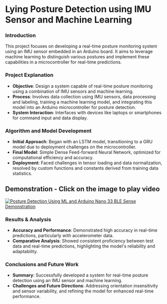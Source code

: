 # Lying Posture Detection using IMU Sensor and Machine Learning

### Introduction
This project focuses on developing a real-time posture monitoring system using an IMU sensor embedded in an Arduino board. It aims to leverage machine learning to distinguish various postures and implement these capabilities in a microcontroller for real-time predictions.

### Project Explanation
- **Objective**: Design a system capable of real-time posture monitoring using a combination of IMU sensors and machine learning.
- **Process**: Involves data collection using IMU sensors, data processing and labeling, training a machine learning model, and integrating this model into an Arduino microcontroller for posture detection.
- **System Interaction**: Interfaces with devices like laptops or smartphones for command input and data display.

### Algorithm and Model Development
- **Initial Approach**: Began with an LSTM model, transitioning to a GRU model due to deployment challenges on the microcontroller.
- **Final Model**: Simple Dense Feed-forward Neural Network, optimized for computational efficiency and accuracy.
- **Deployment**: Faced challenges in tensor loading and data normalization, resolved by custom functions and constants derived from training data statistics.

## Demonstration - Click on the image to play video
[![Posture Detection Using ML and Arduino Nano 33 BLE Sense Demonstration](https://img.youtube.com/vi/xbyrc6f-VAA/maxresdefault.jpg)](https://youtu.be/xbyrc6f-VAA)

### Results & Analysis
- **Accuracy and Performance**: Demonstrated high accuracy in real-time predictions, particularly with accelerometer data.
- **Comparative Analysis**: Showed consistent proficiency between test data and real-time predictions, highlighting the model's reliability and adaptability.

### Conclusions and Future Work
- **Summary**: Successfully developed a system for real-time posture detection using an IMU sensor and machine learning.
- **Challenges and Future Directions**: Addressing orientation insensitivity and sensor variability, and refining the model for enhanced real-time performance.


